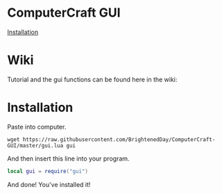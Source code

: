 # ComputerCraft GUI

[Installation]([#usage](https://raw.githubusercontent.com/BrightenedDay/ComputerCraft-GUI/master/gui.lua))

# Wiki
Tutorial and the gui functions can be found here in the wiki:


# Installation

Paste into computer.
```
wget https://raw.githubusercontent.com/BrightenedDay/ComputerCraft-GUI/master/gui.lua gui
```
And then insert this line into your program.
```lua
local gui = require("gui")
```
And done! You've installed it!
